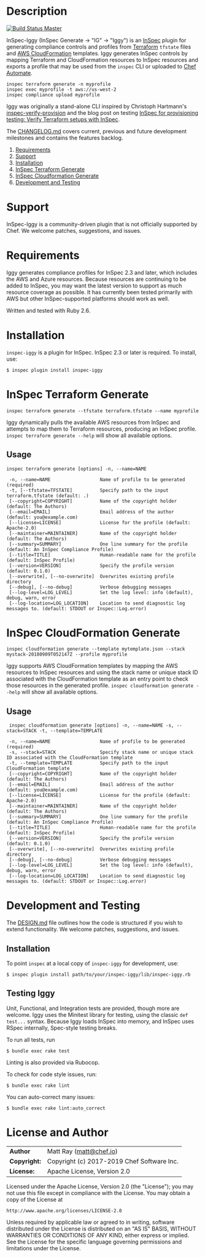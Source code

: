 # Description #

[![Build Status Master](https://travis-ci.org/mattray/inspec-iggy.svg?branch=master)](https://travis-ci.org/mattray/inspec-iggy)

InSpec-Iggy (InSpec Generate -> "IG" -> "Iggy") is an [InSpec](https://inspec.io) plugin for generating compliance controls and profiles from [Terraform](https://terraform.io) `tfstate` files and [AWS CloudFormation](https://aws.amazon.com/cloudformation/) templates. Iggy generates InSpec controls by mapping Terraform and CloudFormation resources to InSpec resources and exports a profile that may be used from the `inspec` CLI or uploaded to [Chef Automate](https://automate.chef.io/).

    inspec terraform generate -n myprofile
    inspec exec myprofile -t aws://us-west-2
    inspec compliance upload myprofile

Iggy was originally a stand-alone CLI inspired by Christoph Hartmann's [inspec-verify-provision](https://github.com/chris-rock/inspec-verify-provision) and the blog post on testing [InSpec for provisioning testing: Verify Terraform setups with InSpec](http://lollyrock.com/articles/inspec-terraform/).

The [CHANGELOG.md](https://github.com/mattray/iggy/blob/master/CHANGELOG.md) covers current, previous and future development milestones and contains the features backlog.

1. [Requirements](#requirements)
2. [Support](#support)
3. [Installation](#installation)
4. [InSpec Terraform Generate](#itg)
5. [InSpec Cloudformation Generate](#icg)
6. [Development and Testing](#development)

# Support<a name="support"></a>

InSpec-Iggy is a community-driven plugin that is not officially supported by Chef. We welcome patches, suggestions, and issues.

# Requirements <a name="requirements"></a>

Iggy generates compliance profiles for InSpec 2.3 and later, which includes the AWS and Azure resources. Because resources are continuing to be added to InSpec, you may want the latest version to support as much resource coverage as possible. It has currently been tested primarily with AWS but other InSpec-supported platforms should work as well.

Written and tested with Ruby 2.6.

# Installation <a name="installation"></a>

`inspec-iggy` is a plugin for InSpec.  InSpec 2.3 or later is required.  To install, use:

    $ inspec plugin install inspec-iggy

# InSpec Terraform Generate<a name="itg"></a>

    inspec terraform generate --tfstate terraform.tfstate --name myprofile

Iggy dynamically pulls the available AWS resources from InSpec and attempts to map them to Terraform resources, producing an InSpec profile. ```inspec terraform generate --help``` will show all available options.

## Usage

    inspec terraform generate [options] -n, --name=NAME

     -n, --name=NAME                  Name of profile to be generated (required)
     -t, [--tfstate=TFSTATE]          Specify path to the input terraform.tfstate (default: .)
     [--copyright=COPYRIGHT]          Name of the copyright holder (default: The Authors)
     [--email=EMAIL]                  Email address of the author (default: you@example.com)
     [--license=LICENSE]              License for the profile (default: Apache-2.0)
     [--maintainer=MAINTAINER]        Name of the copyright holder (default: The Authors)
     [--summary=SUMMARY]              One line summary for the profile (default: An InSpec Compliance Profile)
     [--title=TITLE]                  Human-readable name for the profile (default: InSpec Profile)
     [--version=VERSION]              Specify the profile version (default: 0.1.0)
     [--overwrite], [--no-overwrite]  Overwrites existing profile directory
     [--debug], [--no-debug]          Verbose debugging messages
     [--log-level=LOG_LEVEL]          Set the log level: info (default), debug, warn, error
     [--log-location=LOG_LOCATION]    Location to send diagnostic log messages to. (default: STDOUT or Inspec::Log.error)

# InSpec CloudFormation Generate<a name="icg"></a>

    inspec cloudformation generate --template mytemplate.json --stack mystack-20180909T052147Z --profile myprofile

Iggy supports AWS CloudFormation templates by mapping the AWS resources to InSpec resources and using the stack name or unique stack ID associated with the CloudFormation template as an entry point to check those resources in the generated profile. ```inspec cloudformation generate --help``` will show all available options.

## Usage

     inspec cloudformation generate [options] -n, --name=NAME -s, --stack=STACK -t, --template=TEMPLATE

     -n, --name=NAME                  Name of profile to be generated (required)
     -s, --stack=STACK                Specify stack name or unique stack ID associated with the CloudFormation template
     -t, --template=TEMPLATE          Specify path to the input CloudFormation template
     [--copyright=COPYRIGHT]          Name of the copyright holder (default: The Authors)
     [--email=EMAIL]                  Email address of the author (default: you@example.com)
     [--license=LICENSE]              License for the profile (default: Apache-2.0)
     [--maintainer=MAINTAINER]        Name of the copyright holder (default: The Authors)
     [--summary=SUMMARY]              One line summary for the profile (default: An InSpec Compliance Profile)
     [--title=TITLE]                  Human-readable name for the profile (default: InSpec Profile)
     [--version=VERSION]              Specify the profile version (default: 0.1.0)
     [--overwrite], [--no-overwrite]  Overwrites existing profile directory
     [--debug], [--no-debug]          Verbose debugging messages
     [--log-level=LOG_LEVEL]          Set the log level: info (default), debug, warn, error
     [--log-location=LOG_LOCATION]    Location to send diagnostic log messages to. (default: STDOUT or Inspec::Log.error)

# Development and Testing<a name="development"></a>

The [DESIGN.md](DESIGN.md) file outlines how the code is structured if you wish to extend functionality. We welcome patches, suggestions, and issues.

## Installation

To point `inspec` at a local copy of `inspec-iggy` for development, use:

    $ inspec plugin install path/to/your/inspec-iggy/lib/inspec-iggy.rb

## Testing Iggy

Unit, Functional, and Integration tests are provided, though more are welcome. Iggy uses the Minitest library for testing, using the classic `def test...` syntax. Because Iggy loads InSpec into memory, and InSpec uses RSpec internally, Spec-style testing breaks.

To run all tests, run

    $ bundle exec rake test

Linting is also provided via Rubocop.

To check for code style issues, run:

    $ bundle exec rake lint

You can auto-correct many issues:

    $ bundle exec rake lint:auto_correct

# License and Author #

|                |                                           |
|:---------------|:------------------------------------------|
| **Author**     | Matt Ray (<matt@chef.io>)                 |
| **Copyright:** | Copyright (c) 2017-2019 Chef Software Inc.|
| **License:**   | Apache License, Version 2.0               |

Licensed under the Apache License, Version 2.0 (the "License");
you may not use this file except in compliance with the License.
You may obtain a copy of the License at

    http://www.apache.org/licenses/LICENSE-2.0

Unless required by applicable law or agreed to in writing, software
distributed under the License is distributed on an "AS IS" BASIS,
WITHOUT WARRANTIES OR CONDITIONS OF ANY KIND, either express or implied.
See the License for the specific language governing permissions and
limitations under the License.
